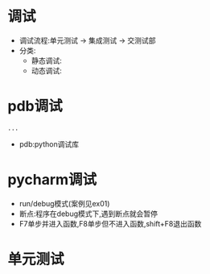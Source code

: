 # 调试
 - 调试流程:单元测试 -> 集成测试 -> 交测试部
 - 分类:
    - 静态调试:
    - 动态调试:
# pdb调试
    ...
 - pdb:python调试库
# pycharm调试
 - run/debug模式(案例见ex01)
 - 断点:程序在debug模式下,遇到断点就会暂停
 - F7单步并进入函数,F8单步但不进入函数,shift+F8退出函数
 
# 单元测试
 